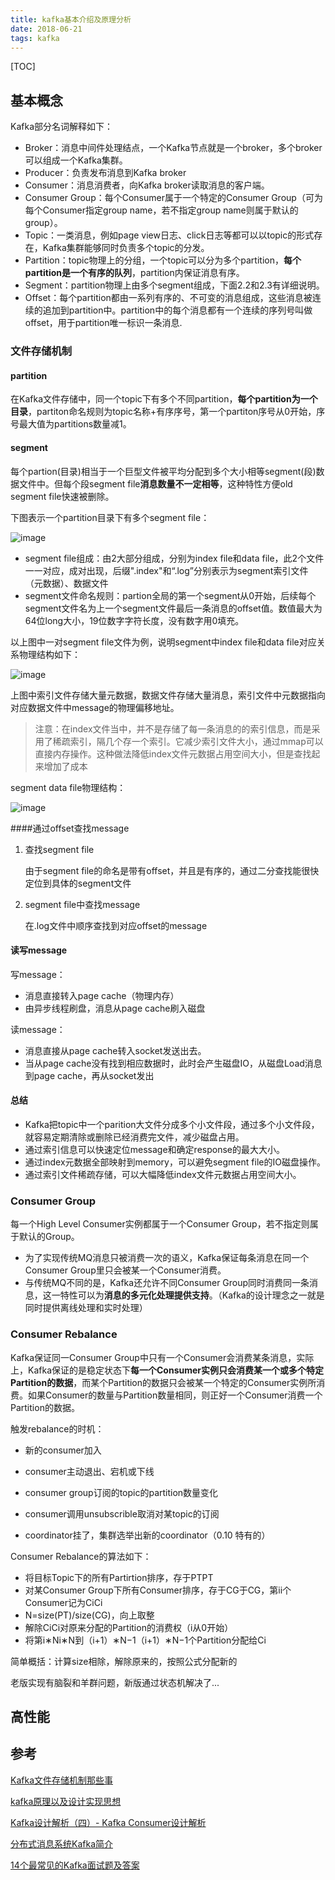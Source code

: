 ```yaml
---
title: kafka基本介绍及原理分析
date: 2018-06-21
tags: kafka
---
```


[TOC]

## 基本概念

Kafka部分名词解释如下：

- Broker：消息中间件处理结点，一个Kafka节点就是一个broker，多个broker可以组成一个Kafka集群。
- Producer：负责发布消息到Kafka broker
- Consumer：消息消费者，向Kafka broker读取消息的客户端。
- Consumer Group：每个Consumer属于一个特定的Consumer Group（可为每个Consumer指定group name，若不指定group name则属于默认的group）。
- Topic：一类消息，例如page view日志、click日志等都可以以topic的形式存在，Kafka集群能够同时负责多个topic的分发。
- Partition：topic物理上的分组，一个topic可以分为多个partition，**每个partition是一个有序的队列**，partition内保证消息有序。
- Segment：partition物理上由多个segment组成，下面2.2和2.3有详细说明。
- Offset：每个partition都由一系列有序的、不可变的消息组成，这些消息被连续的追加到partition中。partition中的每个消息都有一个连续的序列号叫做offset，用于partition唯一标识一条消息.

### 文件存储机制

#### partition

在Kafka文件存储中，同一个topic下有多个不同partition，**每个partition为一个目录**，partiton命名规则为topic名称+有序序号，第一个partiton序号从0开始，序号最大值为partitions数量减1。

#### segment

每个partion(目录)相当于一个巨型文件被平均分配到多个大小相等segment(段)数据文件中。但每个段segment file**消息数量不一定相等**，这种特性方便old segment file快速被删除。

下图表示一个partition目录下有多个segment file：

![image](https://github.com/SinnerA/blog/blob/master/illustrations/kafka-segment-file-list.png)

- segment file组成：由2大部分组成，分别为index file和data file，此2个文件一一对应，成对出现，后缀".index"和“.log”分别表示为segment索引文件（元数据）、数据文件
- segment文件命名规则：partion全局的第一个segment从0开始，后续每个segment文件名为上一个segment文件最后一条消息的offset值。数值最大为64位long大小，19位数字字符长度，没有数字用0填充。

以上图中一对segment file文件为例，说明segment中index file和data file对应关系物理结构如下：

![image](https://github.com/SinnerA/blog/blob/master/illustrations/kafka-segment-index-correspond-data.png)

上图中索引文件存储大量元数据，数据文件存储大量消息，索引文件中元数据指向对应数据文件中message的物理偏移地址。

> 注意：在index文件当中，并不是存储了每一条消息的的索引信息，而是采用了稀疏索引，隔几个存一个索引。它减少索引文件大小，通过mmap可以直接内存操作。这种做法降低index文件元数据占用空间大小，但是查找起来增加了成本

segment data file物理结构：

![image](https://github.com/SinnerA/blog/blob/master/illustrations/kafka-segment-message-structure.png)

####通过offset查找message

1. 查找segment file

   由于segment file的命名是带有offset，并且是有序的，通过二分查找能很快定位到具体的segment文件

2. segment file中查找message

   在.log文件中顺序查找到对应offset的message

#### 读写message

写message：

- 消息直接转入page cache（物理内存）
- 由异步线程刷盘，消息从page cache刷入磁盘

读message：

- 消息直接从page cache转入socket发送出去。
- 当从page cache没有找到相应数据时，此时会产生磁盘IO，从磁盘Load消息到page cache，再从socket发出

#### 总结

- Kafka把topic中一个parition大文件分成多个小文件段，通过多个小文件段，就容易定期清除或删除已经消费完文件，减少磁盘占用。
- 通过索引信息可以快速定位message和确定response的最大大小。
- 通过index元数据全部映射到memory，可以避免segment file的IO磁盘操作。
- 通过索引文件稀疏存储，可以大幅降低index文件元数据占用空间大小。

### Consumer Group

每一个High Level Consumer实例都属于一个Consumer Group，若不指定则属于默认的Group。

- 为了实现传统MQ消息只被消费一次的语义，Kafka保证每条消息在同一个Consumer Group里只会被某一个Consumer消费。
- 与传统MQ不同的是，Kafka还允许不同Consumer Group同时消费同一条消息，这一特性可以为**消息的多元化处理提供支持**。（Kafka的设计理念之一就是同时提供离线处理和实时处理）

### Consumer Rebalance

Kafka保证同一Consumer Group中只有一个Consumer会消费某条消息，实际上，Kafka保证的是稳定状态下**每一个Consumer实例只会消费某一个或多个特定Partition的数据**，而某个Partition的数据只会被某一个特定的Consumer实例所消费。如果Consumer的数量与Partition数量相同，则正好一个Consumer消费一个Partition的数据。

触发rebalance的时机：

- 新的consumer加入
- consumer主动退出、宕机或下线

- consumer group订阅的topic的partition数量变化
- consumer调用unsubscrible取消对某topic的订阅
- coordinator挂了，集群选举出新的coordinator（0.10 特有的）

Consumer Rebalance的算法如下：

- 将目标Topic下的所有Partirtion排序，存于PTPT
- 对某Consumer Group下所有Consumer排序，存于CG于CG，第ii个Consumer记为CiCi
- N=size(PT)/size(CG)，向上取整
- 解除CiCi对原来分配的Partition的消费权（i从0开始）
- 将第i∗Ni∗N到（i+1）∗N−1（i+1）∗N−1个Partition分配给Ci

简单概括：计算size相除，解除原来的，按照公式分配新的

老版实现有脑裂和羊群问题，新版通过状态机解决了...

## 高性能



## 参考

[Kafka文件存储机制那些事](https://tech.meituan.com/kafka-fs-design-theory.html)

[kafka原理以及设计实现思想](https://kaimingwan.com/post/framworks/kafka/kafkayuan-li-yi-ji-she-ji-shi-xian-si-xiang#toc_0)

[Kafka设计解析（四）- Kafka Consumer设计解析](http://www.jasongj.com/2015/08/09/KafkaColumn4/)

[分布式消息系统Kafka简介](https://blog.csdn.net/caisini_vc/article/details/48007297)

[14个最常见的Kafka面试题及答案](https://blog.csdn.net/yjh314/article/details/77568580)
